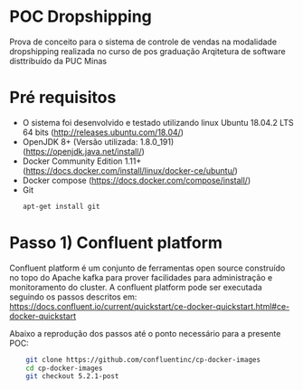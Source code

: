 # POC Dropshipping

Prova de conceito para o sistema de controle de vendas na modalidade dropshipping realizada no curso de pos graduação Arqitetura de software disttribuído da PUC Minas

# Pré requisitos
  - O sistema foi desenvolvido e testado utilizando linux Ubuntu 18.04.2 LTS 64 bits (http://releases.ubuntu.com/18.04/)
  - OpenJDK 8+ (Versão utilizada: 1.8.0_191) (https://openjdk.java.net/install/)
  - Docker Community Edition 1.11+ (https://docs.docker.com/install/linux/docker-ce/ubuntu/)
  - Docker compose (https://docs.docker.com/compose/install/)
  - Git
      ```sh
      apt-get install git
      ```
# Passo 1) Confluent platform

Confluent platform é um conjunto de ferramentas open source construído no topo do Apache kafka para prover facilidades para administração e monitoramento do cluster.
A confluent platform pode ser executada seguindo os passos descritos em: https://docs.confluent.io/current/quickstart/ce-docker-quickstart.html#ce-docker-quickstart

Abaixo a reprodução dos passos até o ponto necessário para a presente POC:
```sh
    git clone https://github.com/confluentinc/cp-docker-images
    cd cp-docker-images
    git checkout 5.2.1-post
```
